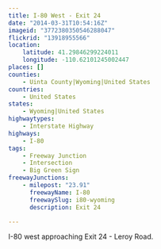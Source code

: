 ```yaml
---
title: I-80 West - Exit 24
date: "2014-03-31T10:54:16Z"
imageid: "3772380350546288047"
flickrid: "13918955566"
location:
    latitude: 41.29846299224011
    longitude: -110.62101245002447
places: []
counties:
    - Uinta County|Wyoming|United States
countries:
    - United States
states:
    - Wyoming|United States
highwaytypes:
    - Interstate Highway
highways:
    - I-80
tags:
    - Freeway Junction
    - Intersection
    - Big Green Sign
freewayJunctions:
    - milepost: "23.91"
      freewayName: I-80
      freewaySlug: i80-wyoming
      description: Exit 24

---
```

I-80 west approaching Exit 24 - Leroy Road.
